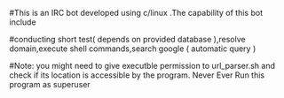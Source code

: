 #This is an IRC bot developed using c/linux .The capability of this bot include 

#conducting short test( depends on provided database ),resolve domain,execute shell commands,search google ( automatic query )

#Note: you might need to give executble permission to url_parser.sh and check if its 
      location is accessible by the program.
      Never Ever Run this program as superuser
